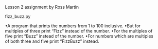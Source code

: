 Lesson 2 assignment by Ross Martin

fizz_buzz.py

•A program that prints the numbers from 1 to 100 inclusive.
•But for multiples of three print “Fizz” instead of the number.
•For the multiples of five print “Buzz” instead of the number.
•For numbers which are multiples of both three and five print “FizzBuzz” instead.

